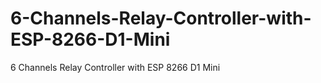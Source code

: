 # 6-Channels-Relay-Controller-with-ESP-8266-D1-Mini
6 Channels Relay Controller with ESP 8266 D1 Mini
